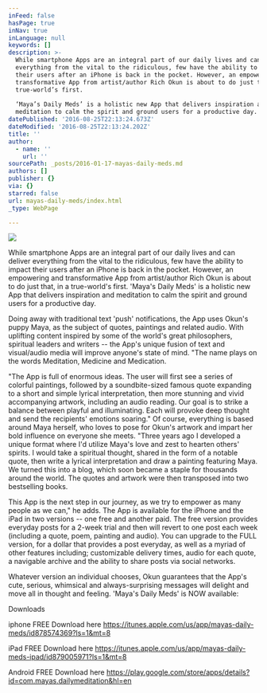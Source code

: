 ```yaml
---
inFeed: false
hasPage: true
inNav: true
inLanguage: null
keywords: []
description: >-
  While smartphone Apps are an integral part of our daily lives and can deliver
  everything from the vital to the ridiculous, few have the ability to impact
  their users after an iPhone is back in the pocket. However, an empowering and
  transformative App from artist/author Rich Okun is about to do just that, in a
  true-world’s first.
   
  ‘Maya’s Daily Meds’ is a holistic new App that delivers inspiration and
  meditation to calm the spirit and ground users for a productive day. 
datePublished: '2016-08-25T22:13:24.673Z'
dateModified: '2016-08-25T22:13:24.202Z'
title: ''
author:
  - name: ''
    url: ''
sourcePath: _posts/2016-01-17-mayas-daily-meds.md
authors: []
publisher: {}
via: {}
starred: false
url: mayas-daily-meds/index.html
_type: WebPage

---
```

![](https://s3-us-west-2.amazonaws.com/the-grid-img/p/eb95f0a9642b61d57beb1a9ce2cad076a6a1af55.jpg)

While smartphone Apps are an integral part of our daily lives and can deliver everything from the vital to the ridiculous, few have the ability to impact their users after an iPhone is back in the pocket. However, an empowering and transformative App from artist/author Rich Okun is about to do just that, in a true-world's first.
'Maya's Daily Meds' is a holistic new App that delivers inspiration and meditation to calm the spirit and ground users for a productive day. 

Doing away with traditional text 'push' notifications, the App uses Okun's puppy Maya, as the subject of quotes, paintings and related audio. With uplifting content inspired by some of the world's great philosophers, spiritual leaders and writers -- the App's unique fusion of text and visual/audio media will improve anyone's state of mind.
"The name plays on the words Meditation, Medicine and Medication. 

"The App is full of enormous ideas. The user will first see a series of colorful paintings, followed by a soundbite-sized famous quote expanding to a short and simple lyrical interpretation, then more stunning and vivid accompanying artwork, including an audio reading. Our goal is to strike a balance between playful and illuminating. Each will provoke deep thought and send the recipients' emotions soaring."
Of course, everything is based around Maya herself, who loves to pose for Okun's artwork and impart her bold influence on everyone she meets.
"Three years ago I developed a unique format where I'd utilize Maya's love and zest to hearten others' spirits. I would take a spiritual thought, shared in the form of a notable quote, then write a lyrical interpretation and draw a painting featuring Maya. We turned this into a blog, which soon became a staple for thousands around the world. The quotes and artwork were then transposed into two bestselling books. 

This App is the next step in our journey, as we try to empower as many people as we can," he adds.
The App is available for the iPhone and the iPad in two versions -- one free and another paid. The free version provides everyday posts for a 2-week trial and then will revert to one post each week (including a quote, poem, painting and audio).
You can upgrade to the FULL version, for a dollar that provides a post everyday, as well as a myriad of other features including; customizable delivery times, audio for each quote, a navigable archive and the ability to share posts via social networks. 

Whatever version an individual chooses, Okun guarantees that the App's cute, serious, whimsical and always-surprising messages will delight and move all in thought and feeling.
'Maya's Daily Meds' is NOW available: 

Downloads 

iphone FREE Download here   https://itunes.apple.com/us/app/mayas-daily-meds/id878574369?ls=1&mt=8 

iPad FREE Download here   https://itunes.apple.com/us/app/mayas-daily-meds-ipad/id879005971?ls=1&mt=8

Android  FREE Download here   https://play.google.com/store/apps/details?id=com.mayas.dailymeditation&hl=en